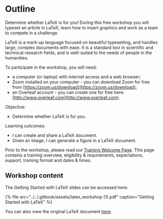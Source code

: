 # Outline

Determine whether LaTeX is for you! During this free workshop you will typeset an article in LaTeX, learn how to insert graphics and work as a team to compete in a challenge.

LaTeX is a mark-up language focused on beautiful typesetting, and handles large, complex documents with ease. It is a standard tool in scientific and technical research fields, and is well-suited to the needs of people in the humanities.

To participate in the workshop, you will need:

* a computer \(or laptop\) with internet access and a web browser;
* Zoom installed on your computer - you can download Zoom for free from [https://zoom.us/download](https://zoom.us/download);
* an Overleaf account - you can create one for free here: [http://www.overleaf.com](http://www.overleaf.com).

Objective:

* Determine whether LaTeX is for you.

Learning outcomes:

* I can create and share a LaTeX document. 
* Given an image, I can generate a figure in a LaTeX document.



Prior to the workshop, please read our [Training Welcome Page](https://gitlab.unimelb.edu.au/rescom-training/latex/welcome). This page contains a training overview, eligibility & requirements, expectations, support, training format and dates & times.

## Workshop content

The Getting Started with LaTeX slides can be accessed here:

{% file src="../../.gitbook/assets/latex\_workshop \(1\).pdf" caption="Getting Started with LaTeX" %}

You can also view the original LaTeX document [here](https://www.overleaf.com/read/gbwdjvqtgyxv).

